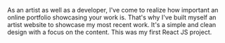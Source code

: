 As an artist as well as a developer, I've come to realize how important an online portfolio showcasing your work is. That's why I've built myself an artist website to showcase my most recent work. It's a simple and clean design with a focus on the content. This was my first React JS project. 

